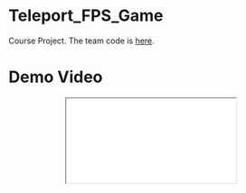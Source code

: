# Teleport_FPS_Game
Course Project. The team code is [here](https://github.com/IwakuraRein/Teleport_FPS_Game).
# Demo Video

<div align="center">
<iframe src="Srcs/某末流数媒专业的游戏课程设计——当传送门遇见多人FPS.mp4">
</div>